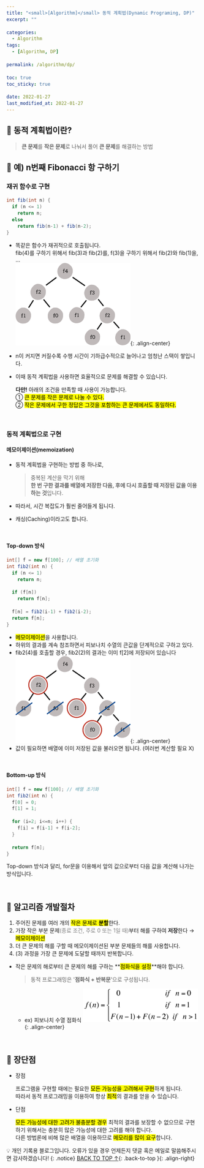 ```yaml
---
title: "<small>[Algorithm]</small> 동적 계획법(Dynamic Programing, DP)"
excerpt: ""

categories:
  - Algorithm
tags:
  - [Algorithm, DP]

permalink: /algorithm/dp/

toc: true
toc_sticky: true
 
date: 2022-01-27
last_modified_at: 2022-01-27
---
```


## 📌 동적 계획법이란?
  
  > **큰 문제**를 **작은 문제**로 나눠서 풀어 **큰 문제**를 해결하는 방법 

## 📌 예) n번째 Fibonacci 항 구하기

### 재귀 함수로 구현
    
  ```java
  int fib(int n) {
    if (n <= 1)
      return n;
    else 
      return fib(n-1) + fib(n-2);
  }
  ```
  - 똑같은 함수가 재귀적으로 호출됩니다.  
    fib(4)를 구하기 위해서 fib(3)과 fib(2)를, f(3)을 구하기 위해서 fib(2)와 fib(1)을, ...  
    <img src="/assets/images/posts_img/algorithm_dp/00.png" width="300">{: .align-center}
  - n이 커지면 커질수록 수행 시간이 기하급수적으로 늘어나고 엄청난 스택이 쌓입니다.

  - 이때 동적 계획법을 사용하면 효율적으로 문제를 해결할 수 있습니다.

    **다만!** 아래의 조건을 만족할 때 사용이 가능합니다.  
    ① <mark>큰 문제를 작은 문제로 나눌 수 있다.</mark>  
    ② <mark>작은 문제에서 구한 정답은 그것을 포함하는 큰 문제에서도 동일하다.</mark>  

<br>

### 동적 계획법으로 구현

#### 메모이제이션(memoization)

- 동적 계획법을 구현하는 방법 중 하나로,  
      
  > 중복된 계산을 막기 위해<br>**한 번 구한 결과를 배열에 저장한 다음, 후에 다시 호출할 때 저장된 값을 이용하는 것**입니다.

- 따라서, 시간 복잡도가 훨씬 줄어들게 됩니다.  
- 캐싱(Caching)이라고도 합니다.

<br>

#### Top-down 방식
  
```java
int[] f = new f[100]; // 배열 초기화
int fib2(int n) {
  if (n <= 1)
    return n;
      
  if (f[n])
    return f[n];

  f[n] = fib2(i-1) + fib2(i-2);
  return f[n];
}
```
- <mark>메모이제이션</mark>을 사용합니다.
- 하위의 결과를 계속 참조하면서 피보나치 수열의 큰값을 단계적으로 구하고 있다.
- fib2(4)를 호출할 경우, fib2(2)의 결과는 이미 f[2]에 저장되어 있습니다
    <img src="/assets/images/posts_img/algorithm_dp/01.png" width="300">{: .align-center}
- 값이 필요하면 배열에 이미 저장된 값을 불러오면 됩니다. (여러번 계산할 필요 X)

<br>

#### Bottom-up 방식
```java
int[] f = new f[100]; // 배열 초기화
int fib2(int n) {
  f[0] = 0;
  f[1] = 1;      

  for (i=2; i<=n; i++) {
    f[i] = f[i-1] + f[i-2];
  }

  return f[n];
}
```
Top-down 방식과 달리, for문을 이용해서 앞의 값으로부터 다음 값을 계산해 나가는 방식입니다.

<br>

## 📌 알고리즘 개발절차
  
  1. 주어진 문제를 여러 개의 <mark>작은 문제로 <b>분할</b></mark>한다.  
  2. 가장 작은 부분 문제<font color="grey">(종료 조건, 주로 0 또는 1일 때)</font>부터 해를 구하여 <b>저장</b>한다 → <mark>메모이제이션</mark>  
  3. 더 큰 문제의 해를 구할 때 메모이제이션된 부분 문제들의 해를 사용합니다.
  4. (3) 과정을 가장 큰 문제에 도달할 때까지 반복합니다.

  - 작은 문제의 해로부터 큰 문제의 해를 구하는 **<mark>점화식을 설정</mark>**해야 합니다.
    > 동적 프로그래밍은 '**점화식 + 반복문**'으로 구성됩니다.

    - ex) 피보나치 수열 점화식
      <img src="/assets/images/posts_img/algorithm_dp/02.png" width="300">{: .align-center}

<br>

## 📌 장단점

  - 장점

    프로그램을 구현할 때에는 필요한 <mark>모든 가능성을 고려해서 구현</mark>하게 됩니다.  
    따라서 동적 프로그래밍을 이용하여 항상 <mark>최적</mark>의 결과를 얻을 수 있습니다.
        
  - 단점

    <mark>모든 가능성에 대한 고려가 불충분할 경우</mark> 최적의 결과를 보장할 수 없으므로 구현하기 위해서는 충분히 많은 가능성에 대한 고려를 해야 합니다.  
    다른 방법론에 비해 많은 배열을 이용하므로 <mark>메모리를 많이 요구</mark>합니다.  

💡 개인 기록용 블로그입니다. 오류가 있을 경우 언제든지 댓글 혹은 메일로 말씀해주시면 감사하겠습니다!
{: .notice}
[BACK TO TOP ↑](#){: .back-to-top }{: .align-right}